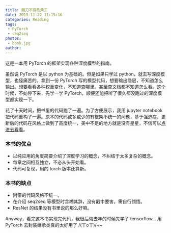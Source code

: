 ```yaml
---
title: 磨刀不误砍柴工
date: 2019-11-22 11:15:16
categories: Reading
tags:
 - PyTorch
 - seq2seq
photos:
 - book.jpg
author: 
---
```


这是一本用 PyTorch 的框架实现各种深度模型的指南。

虽然说 PyTorch 是以 python 为基础的。但是如果只学过 python，就去写深度模型，也怪痛苦的。拿到一份 PyTorch 写的模型代码，想要输出隐层，不知道怎么输出。想要看看各种权重变化，不知道查哪里。甚至查文档都不知道怎么看。这个时候，不妨停下来，先学一学 PyTorch，顺便还能把听了很久都没跑过的深度模型都实现一下。

花了十天时间，把书里的代码跑了一遍。为了方便展示，我用 jupyter notebook 把代码重构了一遍。原本的代码或多或少的有框架不统一的问题，基于强迫症，更新后的代码在风格上做到了高度统一，美中不足的地方就是没有星星，不信可以[点进去看看](https://github.com/Baileyswu/pytorch-exercise)。

### 本书的优点
- 以纯应用的角度简要介绍了深度学习的概念，不纠结于太多复杂的概念。
- 每章之间相互独立，不必从头开始看。
- 代码可复现，用的 torch 版本还算新。

### 本书的缺点
- 附带的代码风格不统一。
- 在介绍 seq2seq 等模型时含糊其辞，没有戳中要害，需自行领悟。
- ResNet 的结果没有书里说的那么好嘛。


Anyway，看完这本书实现完代码，我很后悔去年的时候先学了 tensorflow... 用 PyTorch 去封装继承类真的太好用了 /(ㄒoㄒ)/~~